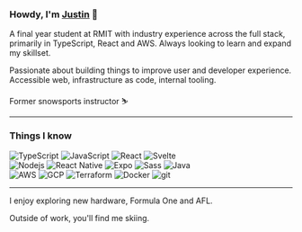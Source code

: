 ### Howdy, I'm [Justin](https://www.nais.dev/) 🤠



A final year student at RMIT with industry experience across the full stack, primarily in TypeScript, React and AWS. Always looking to learn and expand my skillset.

Passionate about building things to improve user and developer experience. Accessible web, infrastructure as code, internal tooling.

Former snowsports instructor ⛷

<hr/>

### Things I know

<p>
  
  <img alt="TypeScript" src="https://img.shields.io/badge/-TypeScript-007ACC?style=flat-square&logo=typescript&logoColor=white" />
  <img alt="JavaScript" src="https://img.shields.io/badge/-JavaScript-F7DF1E?style=flat-square&logo=javascript&logoColor=black" />
  <img alt="React" src="https://img.shields.io/badge/-React-61DAFB?style=flat-square&logo=react&logoColor=black" />
  <img alt="Svelte" src="https://img.shields.io/badge/-Svelte-FF3E00?style=flat-square&logo=svelte&logoColor=white" />
  <br>
  <img alt="Nodejs" src="https://img.shields.io/badge/-Nodejs-43853d?style=flat-square&logo=Node.js&logoColor=white" />
  <img alt="React Native" src="https://img.shields.io/badge/-React%20Native-61DAFB?style=flat-square&logo=react&logoColor=black" />
  <img alt="Expo" src="https://img.shields.io/badge/-Expo-000020?style=flat-square&logo=expo&logoColor=white" />
  <img alt="Sass" src="https://img.shields.io/badge/-Sass-CC6699?style=flat-square&logo=sass&logoColor=white" />
  <img alt="Java" src="https://img.shields.io/badge/-Java-007396?style=flat-square&logo=java&logoColor=white" />
  <br>
  <img alt="AWS" src="https://img.shields.io/badge/-AWS-232F3E?style=flat-square&logo=amazonaws&logoColor=white" />
  <img alt="GCP" src="https://img.shields.io/badge/-GCP-4285F4?style=flat-square&logo=googlecloud&logoColor=white" />
  <img alt="Terraform" src="https://img.shields.io/badge/-Terraform-7D54B6?style=flat-square&logo=terraform&logoColor=white" />
  <img alt="Docker" src="https://img.shields.io/badge/-Docker-46a2f1?style=flat-square&logo=docker&logoColor=white" />
  <img alt="git" src="https://img.shields.io/badge/-Git-F05032?style=flat-square&logo=git&logoColor=white" />
</p>

<hr/>
I enjoy exploring new hardware, Formula One and AFL.

Outside of work, you'll find me skiing.
